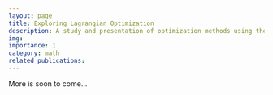 ```yaml
---
layout: page
title: Exploring Lagrangian Optimization
description: A study and presentation of optimization methods using the Lagrangian function.
img: 
importance: 1
category: math
related_publications:
---
```


More is soon to come...